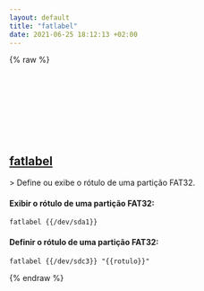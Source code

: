 ```yaml
---
layout: default
title: "fatlabel"
date: 2021-06-25 18:12:13 +02:00
---
```

{% raw %}
<h2 id="fatlabel">
  <a href="/pt_br/linux/fatlabel.html">fatlabel</a> <a href="#fatlabel"><svg class="icon">
    <use href="/assets/images/unicode_sprite.svg#link" />
  </svg></a>
</h2>
> Define ou exibe o rótulo de uma partição FAT32.

#### Exibir o rótulo de uma partição FAT32:
```shell
fatlabel {{/dev/sda1}}
```
#### Definir o rótulo de uma partição FAT32:
```shell
fatlabel {{/dev/sdc3}} "{{rotulo}}"
```
{% endraw %}